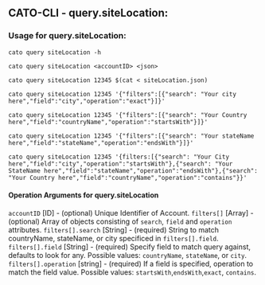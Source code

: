 

## CATO-CLI - query.siteLocation:

### Usage for query.siteLocation:

`cato query siteLocation -h`

`cato query siteLocation <accountID> <json>`

`cato query siteLocation 12345 $(cat < siteLocation.json)`

`cato query siteLocation 12345 '{"filters":[{"search": "Your city here","field":"city","operation":"exact"}]}'`

`cato query siteLocation 12345 '{"filters":[{"search": "Your Country here","field":"countryName","operation":"startsWith"}]}'`

`cato query siteLocation 12345 '{"filters":[{"search": "Your stateName here","field":"stateName","operation":"endsWith"}]}'`

`cato query siteLocation 12345 '{filters:[{"search": "Your City here","field":"city","operation":"startsWith"},{"search": "Your StateName here","field":"stateName","operation":"endsWith"},{"search": "Your Country here","field":"countryName","operation":"contains"}}'`

#### Operation Arguments for query.siteLocation ####
`accountID` [ID] - (optional) Unique Identifier of Account. 
`filters[]` [Array] - (optional) Array of objects consisting of `search`, `field` and `operation` attributes.
`filters[].search` [String] - (required) String to match countryName, stateName, or city specificed in `filters[].field`.
`filters[].field` [String] - (required) Specify field to match query against, defaults to look for any.  Possible values: `countryName`, `stateName`, or `city`.
`filters[].operation` [string] - (required) If a field is specified, operation to match the field value.  Possible values: `startsWith`,`endsWith`,`exact`, `contains`.
